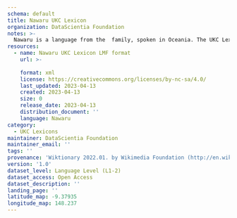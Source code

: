 ```yaml
---
schema: default
title: Nawaru UKC Lexicon
organization: DataScientia Foundation
notes: >-
  Nawaru is a language from the  family, spoken in Oceania. The UKC Lexicon of Nawaru is represented as a lexico-semantic network. It consists of words, word senses, synsets, as well as sense-level and synset-level relationships.
resources:
  - name: Nawaru UKC Lexicon LMF format
    url: >-
      
    format: xml
    license: https://creativecommons.org/licenses/by-nc-sa/4.0/
    last_updated: 2023-04-13
    created: 2023-04-13
    size: 0
    release_date: 2023-04-13
    distribution_document: ''
    language: Nawaru
category:
  - UKC Lexicons
maintainer: DataScientia Foundation
maintainer_email: ''
tags: ''
provenance: 'Wiktionary 2022.01. by Wikimedia Foundation (http://en.wiktionary.org); Princeton WordNet 2.1 by Princeton University (https://wordnet.princeton.edu)'
version: '1.0'
dataset_level: Language Level (L1-2)
dataset_access: Open Access
dataset_description: ''
landing_page: ''
latitude_map: -9.37935
longitude_map: 148.237
---
```

